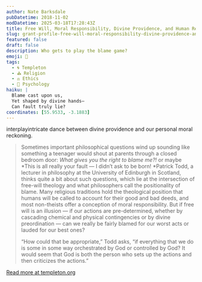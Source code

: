 ```yaml
---
author: Nate Barksdale
pubDatetime: 2018-11-02
modDatetime: 2025-03-18T17:28:43Z
title: Free Will, Moral Responsibility, Divine Providence, and Human Relationships with God
slug: grant-profile-free-will-moral-responsibility-divine-providence-and-human-relationships-with-god
featured: false
draft: false
description: Who gets to play the blame game?
emoji: 🤔
tags:
  - 🌀 Templeton
  - ⛪ Religion
  - ⚖️ Ethics
  - 🧠 Psychology
haiku: |
  Blame cast upon us,  
  Yet shaped by divine hands—  
  Can fault truly lie?
coordinates: [55.9533, -3.1883]
---
```


interplayintricate dance between divine providence and our personal moral reckoning.

> Sometimes important philosophical questions wind up sounding like something a teenager would shout at parents through a closed bedroom door: _What gives you the right to blame me?!_ or maybe *This is all really your fault — I didn’t ask to be born! *Patrick Todd, a lecturer in philosophy at the University of Edinburgh in Scotland, thinks quite a bit about such questions, which lie at the intersection of free-will theology and what philosophers call the positionality of blame. Many religious traditions hold the theological position that humans will be called to account for their good and bad deeds, and most non-theists offer a conception of moral responsibility. But if free will is an illusion — if our actions are pre-determined, whether by cascading chemical and physical contingencies or by divine preordination — can we really be fairly blamed for our worst acts or lauded for our best ones?
>
> “How could that be appropriate,” Todd asks, “if everything that we do is some in some way orchestrated by God or controlled by God? It would seem that God is both the person who sets up the actions and then criticizes the actions.”

[Read more at templeton.org](https://www.templeton.org/grant/free-will-moral-responsibility-divine-providence-and-human-relationships-with-god)
